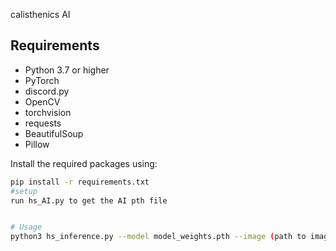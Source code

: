 calisthenics AI
## Requirements
- Python 3.7 or higher
- PyTorch
- discord.py
- OpenCV
- torchvision
- requests
- BeautifulSoup
- Pillow

Install the required packages using:
```bash
pip install -r requirements.txt
#setup
run hs_AI.py to get the AI pth file


# Usage
python3 hs_inference.py --model model_weights.pth --image (path to image)
